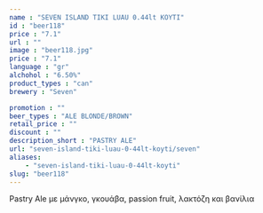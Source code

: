 ```yaml
---
name : "SEVEN ISLAND TIKI LUAU 0.44lt ΚΟΥΤΙ"
id : "beer118"
price : "7.1"
url : ""
image : "beer118.jpg"
price : "7.1"
language : "gr"
alchohol : "6.50%"
product_types : "can"
brewery : "Seven"

promotion : ""
beer_types : "ALE BLONDE/BROWN"
retail_price : ""
discount : ""
description_short : "PASTRY ALE"
url: "seven-island-tiki-luau-0-44lt-koyti/seven"
aliases: 
    - "seven-island-tiki-luau-0-44lt-koyti"
slug: "beer118"
---
```


Pastry Ale με μάνγκο, γκουάβα, passion fruit, λακτόζη και βανίλια